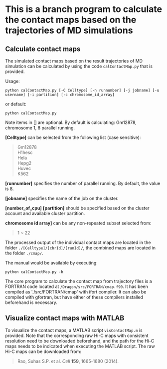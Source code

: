 # This is a branch program to calculate the contact maps based on the trajectories of MD simulations

## Calculate contact maps

The simulated contact maps based on the result trajectories of MD simulation can be calculated by using the code `calContactMap.py` that is provided.  

Usage:
```
python calContactMap.py [-C Celltype] [-n runnumber] [-j jobname] [-u username] [-i partition] [-c chromosome_id_array]
```
or default:
```
python calContactMap.py
```
Note items in [] are optional. By default is calculating: Gm12878, chromosome 1, 8 parallel running. 

**[Celltype]** can be selected from the following list (case sensitive):
>Gm12878  
>H1hesc  
>Hela  
>Hepg2  
>Huvec  
>K562

**[runnumber]** specifies the number of parallel running. By default, the value is 8. 

**[jobname]** specifies the name of the job on the cluster.  

**[number_of_cpu]** **[partition]** should be specified based on the cluster account and available cluster partition.  

**chromosome id array]** can be any non-repeated subset selected from:
>1 ~ 22

The processed output of the individual contact maps are located in the folder `./[Celltype]/[chrId]/[runId]/`, the combined maps are located in the folder `./cmap/`.  

The manual would be available by executing:  
```
python calContactMap.py -h
```

The core program to calculate the contact map from trajectory files is a FORTRAN code located at `/Dragon/src/FORTRAN/cmap.f90`. It has been compiled as './src/FORTRAN/cmap' with ifort compiler. It can also be compiled with gfortran, but have either of these compilers installed beforehand is necessary. 

## Visualize contact maps with MATLAB

To visualize the contact maps, a MATLAB script `visContactMap.m` is provided. Note that the corresponding raw Hi-C maps with consistent resolution need to be downloaded beforehand, and the path for the Hi-C maps needs to be indicated when executing the MATLAB script. The raw Hi-C maps can be downloaded from:  
>Rao, Suhas S.P. et al. *Cell* **159**, 1665-1680 (2014).

